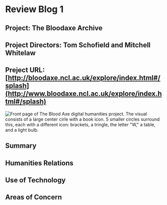 # **Review Blog 1**

## **Project:** The Bloodaxe Archive
## **Project Directors:** Tom Schofield and Mitchell Whitelaw
## **Preject URL:** [http://bloodaxe.ncl.ac.uk/explore/index.html#/splash](http://www.bloodaxe.ncl.ac.uk/explore/index.html#/splash)
![Front page of The Blood Axe digital humanities project. The visual consists of a large center cirle with a book icon. 5 smaller circles surround this, each with a different icon: brackets, a tringle, the letter "W," a table, and a light bulb.](https://katy-s.github.io/KSENGL350/images/front-page.jpeg)
## **Summary**

## **Humanities Relations**

## **Use of Technology**

## **Areas of Concern**
